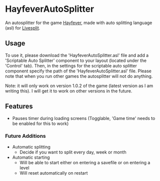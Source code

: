# HayfeverAutoSplitter
An autosplitter for the game [Hayfever](https://playhayfever.com/), made with auto splitting language (asl) for [Livesplit](https://livesplit.org).

## Usage
To use it, please download the 'HayfeverAutoSplitter.asl' file and add a 'Scriptable Auto Splitter' component to your layout (located under the 'Control' tab). Then, in the settings for the scriptable auto splitter component specify the path of the 'HayfeverAutoSplitter.asl' file. Please note that when you run other games the autosplitter will not do anything.

Note: it will only work on version 1.0.2 of the game (latest version as I am writing this). I will get it to work on other versions in the future.

## Features
+ Pauses timer during loading screens (Togglable, 'Game time' needs to be enabled for this to work)

### Future Additions
+ Automatic splitting
    + Decide if you want to split every day, week or month
+ Automatic starting
    + Will be able to start either on entering a savefile or on entering a level
    + Will reset automatically on restart
